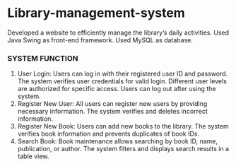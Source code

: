 # Library-management-system
 Developed a website to efficiently manage the library’s daily activities.   Used Java Swing as front-end framework.  Used MySQL as database.
### SYSTEM FUNCTION
1) User Login:
Users can log in with their registered user ID and password.
The system verifies user credentials for valid login.
Different user levels are authorized for specific access.
Users can log out after using the system.
2) Register New User:
All users can register new users by providing necessary information.
The system verifies and deletes incorrect information.
3) Register New Book:
Users can add new books to the library.
The system verifies book information and prevents duplicates of book IDs.
4) Search Book:
Book maintenance allows searching by book ID, name, publication, or author.
The system filters and displays search results in a table view.
 
